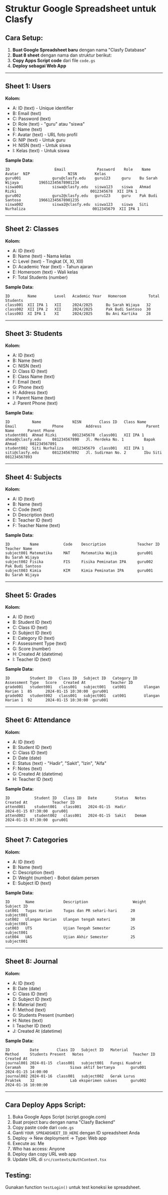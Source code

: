 # Struktur Google Spreadsheet untuk Clasfy

## Cara Setup:

1. **Buat Google Spreadsheet baru** dengan nama "Clasfy Database"
2. **Buat 8 sheet** dengan nama dan struktur berikut:
3. **Copy Apps Script code** dari file `code.gs`
4. **Deploy sebagai Web App**

---

## Sheet 1: Users
**Kolom:**
- A: ID (text) - Unique identifier
- B: Email (text)
- C: Password (text)
- D: Role (text) - "guru" atau "siswa"
- E: Name (text)
- F: Avatar (text) - URL foto profil
- G: NIP (text) - Untuk guru
- H: NISN (text) - Untuk siswa  
- I: Kelas (text) - Untuk siswa

**Sample Data:**
```
ID                    Email              Password    Role    Name            Avatar  NIP                 NISN        Kelas
guru001              guru@clasfy.edu    guru123     guru    Bu Sarah Wijaya         196512345678901234              
siswa001             siswa@clasfy.edu   siswa123    siswa   Ahmad Rizki                                 0012345678  XII IPA 1
guru002              guru2@clasfy.edu   guru123     guru    Pak Budi Santoso        196612345678901235              
siswa002             siswa2@clasfy.edu  siswa123    siswa   Siti Nurhaliza                              0012345679  XII IPA 1
```

---

## Sheet 2: Classes
**Kolom:**
- A: ID (text)
- B: Name (text) - Nama kelas
- C: Level (text) - Tingkat (X, XI, XII)
- D: Academic Year (text) - Tahun ajaran
- E: Homeroom (text) - Wali kelas
- F: Total Students (number)

**Sample Data:**
```
ID        Name        Level   Academic Year   Homeroom          Total Students
class001  XII IPA 1   XII     2024/2025      Bu Sarah Wijaya   32
class002  XII IPA 2   XII     2024/2025      Pak Budi Santoso  30
class003  XI IPA 1    XI      2024/2025      Bu Ani Kartika    28
```

---

## Sheet 3: Students
**Kolom:**
- A: ID (text)
- B: Name (text)
- C: NISN (text)
- D: Class ID (text)
- E: Class Name (text)
- F: Email (text)
- G: Phone (text)
- H: Address (text)
- I: Parent Name (text)
- J: Parent Phone (text)

**Sample Data:**
```
ID          Name              NISN        Class ID   Class Name   Email                Phone          Address                    Parent Name      Parent Phone
student001  Ahmad Rizki       0012345678  class001   XII IPA 1    ahmad@clasfy.edu     081234567890   Jl. Merdeka No. 1         Bapak Ahmad      081234567891
student002  Siti Nurhaliza    0012345679  class001   XII IPA 1    siti@clasfy.edu      081234567892   Jl. Sudirman No. 2        Ibu Siti         081234567893
```

---

## Sheet 4: Subjects
**Kolom:**
- A: ID (text)
- B: Name (text)
- C: Code (text)
- D: Description (text)
- E: Teacher ID (text)
- F: Teacher Name (text)

**Sample Data:**
```
ID         Name           Code    Description              Teacher ID   Teacher Name
subject001 Matematika     MAT     Matematika Wajib         guru001      Bu Sarah Wijaya
subject002 Fisika         FIS     Fisika Peminatan IPA     guru002      Pak Budi Santoso
subject003 Kimia          KIM     Kimia Peminatan IPA      guru001      Bu Sarah Wijaya
```

---

## Sheet 5: Grades
**Kolom:**
- A: ID (text)
- B: Student ID (text)
- C: Class ID (text)
- D: Subject ID (text)
- E: Category ID (text)
- F: Assessment Type (text)
- G: Score (number)
- H: Created At (datetime)
- I: Teacher ID (text)

**Sample Data:**
```
ID         Student ID   Class ID   Subject ID   Category ID   Assessment Type   Score   Created At           Teacher ID
grade001   student001   class001   subject001   cat001        Ulangan Harian 1  85      2024-01-15 10:30:00  guru001
grade002   student002   class001   subject001   cat001        Ulangan Harian 1  92      2024-01-15 10:30:00  guru001
```

---

## Sheet 6: Attendance
**Kolom:**
- A: ID (text)
- B: Student ID (text)
- C: Class ID (text)
- D: Date (date)
- E: Status (text) - "Hadir", "Sakit", "Izin", "Alfa"
- F: Notes (text)
- G: Created At (datetime)
- H: Teacher ID (text)

**Sample Data:**
```
ID           Student ID   Class ID   Date        Status   Notes      Created At           Teacher ID
attend001    student001   class001   2024-01-15  Hadir               2024-01-15 07:30:00  guru001
attend002    student002   class001   2024-01-15  Sakit    Demam      2024-01-15 07:30:00  guru001
```

---

## Sheet 7: Categories
**Kolom:**
- A: ID (text)
- B: Name (text)
- C: Description (text)
- D: Weight (number) - Bobot dalam persen
- E: Subject ID (text)

**Sample Data:**
```
ID       Name             Description                    Weight   Subject ID
cat001   Tugas Harian     Tugas dan PR sehari-hari      20       subject001
cat002   Ulangan Harian   Ulangan tengah materi         30       subject001
cat003   UTS              Ujian Tengah Semester         25       subject001
cat004   UAS              Ujian Akhir Semester          25       subject001
```

---

## Sheet 8: Journal
**Kolom:**
- A: ID (text)
- B: Date (date)
- C: Class ID (text)
- D: Subject ID (text)
- E: Material (text)
- F: Method (text)
- G: Students Present (number)
- H: Notes (text)
- I: Teacher ID (text)
- J: Created At (datetime)

**Sample Data:**
```
ID         Date        Class ID   Subject ID   Material                Method     Students Present   Notes                      Teacher ID   Created At
journal001 2024-01-15  class001   subject001   Fungsi Kuadrat          Ceramah    30                Siswa aktif bertanya       guru001      2024-01-15 14:00:00
journal002 2024-01-16  class001   subject002   Gerak Lurus             Praktek    32                Lab eksperimen sukses      guru002      2024-01-16 10:00:00
```

---

## Cara Deploy Apps Script:

1. Buka Google Apps Script (script.google.com)
2. Buat project baru dengan nama "Clasfy Backend"
3. Copy paste code dari `code.gs`
4. Ganti `YOUR_SPREADSHEET_ID_HERE` dengan ID spreadsheet Anda
5. Deploy → New deployment → Type: Web app
6. Execute as: Me
7. Who has access: Anyone
8. Deploy dan copy URL web app
9. Update URL di `src/contexts/AuthContext.tsx`

## Testing:
Gunakan function `testLogin()` untuk test koneksi ke spreadsheet.